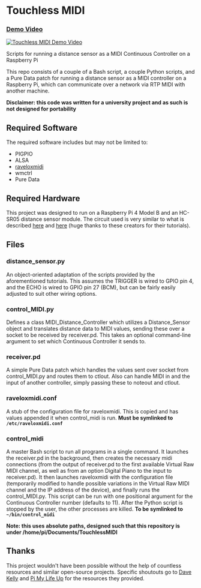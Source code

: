 # Touchless MIDI

### [Demo Video](https://youtu.be/bi90eQmDAUA)
[![Touchless MIDI Demo Video](https://i9.ytimg.com/vi_webp/bi90eQmDAUA/mqdefault.webp?v=6322f1a7&sqp=CKS4j5kG&rs=AOn4CLBiDSJ3Cbu4BSkKLZoUWAGweIkr9A)](https://youtu.be/bi90eQmDAUA)

Scripts for running a distance sensor as a MIDI Continuous Controller on a Raspberry Pi

This repo consists of a couple of a Bash script, a couple Python scripts, and a Pure Data patch for running a distance sensor as a MIDI controller on a Raspberry Pi, which can communicate over a network via RTP MIDI with another machine.


**Disclaimer: this code was written for a university project and as such is not designed for portability**

## Required Software
The required software includes but may not be limited to:
- PIGPIO
- ALSA
- [raveloxmidi](https://github.com/ravelox/pimidi/)
- wmctrl
- Pure Data

## Required Hardware
This project was designed to run on a Raspberry Pi 4 Model B and an HC-SR05 distance sensor module.
The circuit used is very similar to what is described [here](https://pimylifeup.com/raspberry-pi-distance-sensor/) and [here](https://tutorials-raspberrypi.com/raspberry-pi-ultrasonic-sensor-hc-sr04/) (huge thanks to these creators for their tutorials).

## Files

### distance_sensor.py
An object-oriented adaptation of the scripts provided by the aforementioned tutorials. This assumes the TRIGGER is wired to GPIO pin 4, and the ECHO is wired to GPIO pin 27 (BCM), but can be fairly easily adjusted to suit other wiring options.

### control_MIDI.py
Defines a class MIDI_Distance_Controller which utilizes a Distance_Sensor object and translates distance data to MIDI values, sending these over a socket to be received by receiver.pd. This takes an optional command-line argument to set which Continuous Controller it sends to.

### receiver.pd
A simple Pure Data patch which handles the values sent over socket from control_MIDI.py and routes them to ctlout. Also can handle MIDI in and the input of another controller, simply passing these to noteout and ctlout.

### raveloxmidi.conf
A stub of the configuration file for raveloxmidi. This is copied and has values appended it when control_midi is run. **Must be symlinked to `/etc/raveloxmidi.conf`**

### control_midi
A master Bash script to run all programs in a single command. It launches the receiver.pd in the background, then creates the necessary midi connections (from the output of receiver.pd to the first available Virtual Raw MIDI channel, as well as from an option Digital Piano to the input to receiver.pd). It then launches raveloxmidi with the configuration file (temporarily modified to handle possible variations in the Virtual Raw MIDI channel and the IP address of the device), and finally runs the control_MIDI.py. This script can be run with one positional argument for the Continuous Controller number (defaults to 11). After the Python script is stopped by the user, the other processes are killed. **To be symlinked to `~/bin/control_midi`**

**Note: this uses absolute paths, designed such that this repository is under /home/pi/Documents/TouchlessMIDI**

## Thanks
This project wouldn't have been possible without the help of countless resources and similar open-source projects. Specific shoutouts go to [Dave Kelly](https://www.raveloxprojects.com/blog/?p=496) and [Pi My Life Up](https://pimylifeup.com/raspberry-pi-distance-sensor/) for the resources they provided.
